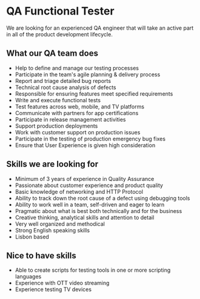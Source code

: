 # QA Functional Tester
We are looking for an experienced QA engineer that will take an active part in all of the product development lifecycle.

## What our QA team does
- Help to define and manage our testing processes
- Participate in the team's agile planning & delivery process
- Report and triage detailed bug reports
- Technical root cause analysis of defects
- Responsible for ensuring features meet specified requirements
- Write and execute functional tests
- Test features across web, mobile, and TV platforms
- Communicate with partners for app certifications
- Participate in release management activities
- Support production deployments
- Work with customer support on production issues
- Participate in the testing of production emergency bug fixes
- Ensure that User Experience is given high consideration

## Skills we are looking for
- Minimum of 3 years of experience in Quality Assurance
- Passionate about customer experience and product quality
- Basic knowledge of networking and HTTP Protocol
- Ability to track down the root cause of a defect using debugging tools
- Ability to work well in a team, self-driven and eager to learn
- Pragmatic about what is best both technically and for the business
- Creative thinking, analytical skills and attention to detail
- Very well organized and methodical
- Strong English speaking skills
- Lisbon based

## Nice to have skills
- Able to create scripts for testing tools in one or more scripting languages
- Experience with OTT video streaming
- Experience testing TV devices